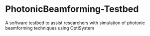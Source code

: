 PhotonicBeamforming-Testbed
===========================

A software testbed to assist researchers with simulation of photonic beamforming techniques using OptiSystem
